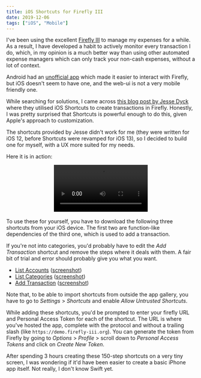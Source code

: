 ```yaml
---
title: iOS Shortcuts for Firefly III
date: 2019-12-06
tags: ["iOS", "Mobile"]
---
```


I've been using the excellent [Firefly III][firefly] to manage my expenses for a while. As a result, I have developed a habit to actively monitor every transaction I do, which, in my opinion is a much better way than using other automated expense managers which can only track your non-cash expenses, without a lot of context.

Android had an [unofficial app][android-app] which made it easier to interact with Firefly, but iOS doesn't seem to have one, and the web-ui is not a very mobile friendly one.

While searching for solutions, I came across [this blog post by Jesse Dyck][jesse-blog] where they utilised iOS Shortcuts to create transactions in Firefly. Honestly, I was pretty surprised that Shortcuts is powerful enough to do this, given Apple's approach to customization.

The shortcuts provided by Jesse didn't work for me (they were written for iOS 12, before Shortcuts were revamped for iOS 13), so I decided to build one for myself, with a UX more suited for my needs.
<!--more-->

Here it is in action:
<br>
<center>
<video controls width="250">
  <source src="/images/firefly-ios-shortcuts/video.mp4"
            type="video/mp4">
  <a href="/media/examples/flower.mp4">Link</a>
</video>
</center>
<br>
To use these for yourself, you have to download the following three shortcuts from your iOS device. The first two are function-like dependencies of the third one, which is used to add a transaction.

If you're not into categories, you'd probably have to edit the _Add Transaction_ shortcut and remove the steps where it deals with them. A fair bit of trial and error should probably give you what you want.

- [List Accounts][list-accounts] ([screenshot][list-accounts-screenshot])
- [List Categories][list-categories] ([screenshot][list-categories-screenshot])
- [Add Transaction][add-transaction] ([screenshot][add-transaction-screenshot])

Note that, to be able to import shortcuts from outside the app gallery, you have to go to _Settings_ > _Shortcuts_ and enable _Allow Untrusted Shortcuts_.

While adding these shortcuts, you'd be prompted to enter your firefly URL and Personal Access Token for each of the shortcut. The URL is where you've hosted the app, complete with the protocol and without a trailing slash (like `https://demo.firefly-iii.org`). You can generate the token from Firefly by going to _Options_ > _Profile_ > scroll down to _Personal Access Tokens_ and click on _Create New Token_.

After spending 3 hours creating these 150-step shortcuts on a very tiny screen, I was wondering if it'd have been easier to create a basic iPhone app itself. Not really, I don't know Swift yet.

[firefly]: https://firefly-iii.org/
[android-app]: https://f-droid.org/en/packages/xyz.hisname.fireflyiii/
[jesse-blog]: https://www.jessedyck.me/2019/03/ios-shortcuts-firefly-iii/
[list-accounts]: https://www.icloud.com/shortcuts/aae6683ea5124212b3eebc10a187ba34
[list-categories]: https://www.icloud.com/shortcuts/e03cc6c24f4e4f6092a4cea2cc35ded0
[add-transaction]: https://www.icloud.com/shortcuts/876597bf952c44daaf01b3a28ca89512
[list-accounts-screenshot]: /public/images/firefly-ios-shortcuts/list-accounts-screenshot.jpg
[list-categories-screenshot]: /public/images/firefly-ios-shortcuts/list-categories-screenshot.jpg
[add-transaction-screenshot]: /public/images/firefly-ios-shortcuts/add-transaction-screenshot.jpg
